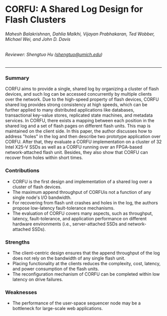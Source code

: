 CORFU: A Shared Log Design for Flash Clusters
===

###### Mahesh Balakrishnan, Dahlia Malkhi, Vijayan Prabhakaran, Ted Wobber, Michael Wei, and John D. Davis

###### Reviewer: Shengtuo Hu (shengtuo@umich.edu)

---

### Summary

CORFU aims to provide a single, shared log by organizing a cluster of flash devices, and such log can be accessed concurrently by multiple clients over the network. Due to the high-speed property of flash devices, CORFU shared log provides strong consistency at high speeds, which can be further applied to many distributed applications like databases, transactional key-value stores, replicated state machines, and metadata services. In CORFU, there exists a mapping between each position in the shared log and a set of flash pages on different flash units. This map is maintained on the client side. In this paper, the author discusses how to address "holes" in the log and then describe two prototype application over CORFU. After that, they evaluate a CORFU implementation on a cluster of 32 Intel X25-V SSDs as well as a CORFU running over an FPGA-based network-attached flash unit. Besides, they also show that CORFU can recover from holes within short times.

### Contributions

- CORFU is the first design and implementation of a shared log over a cluster of flash devices.
- The maximum append throughput of CORFUis not a function of any single node's I/O bandwidth.
- For recovering from flash unit crashes and holes in the log, the authors propose low-latency fault-tolerance mechanisms.
- The evaluation of CORFU covers many aspects, such as throughput, latency, fault-tolerance, and application performance on different hardware environments (i.e., server-attached SSDs and network-attached SSDs).

### Strengths

- The client-centric design ensures that the append throughput of the log does not rely on the bandwidth of any single flash unit.
- Placing functionality at the clients reduces the complexity, cost, latency, and power consumption of the flash units.
- The reconfiguration mechanism of CORFU can be completed within low latency on drive failures.

### Weaknesses

- The performance of the user-space sequencer node may be a bottleneck for large-scale web applications.
